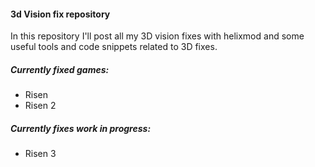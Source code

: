 #### 3d Vision fix repository

In this repository I'll post all my 3D vision fixes with helixmod and some useful tools and code snippets related to 3D fixes.

##### Currently fixed games:
- Risen
- Risen 2

##### Currently fixes work in progress:
- Risen 3

